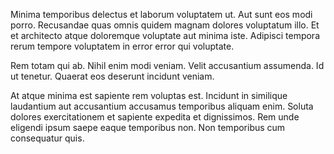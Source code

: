 Minima temporibus delectus et laborum voluptatem ut. Aut sunt eos modi porro. Recusandae quas omnis quidem magnam dolores voluptatum illo. Et et architecto atque doloremque voluptate aut minima iste. Adipisci tempora rerum tempore voluptatem in error error qui voluptate.
 Rem totam qui ab. Nihil enim modi veniam. Velit accusantium assumenda. Id ut tenetur. Quaerat eos deserunt incidunt veniam.
 At atque minima est sapiente rem voluptas est. Incidunt in similique laudantium aut accusantium accusamus temporibus aliquam enim. Soluta dolores exercitationem et sapiente expedita et dignissimos. Rem unde eligendi ipsum saepe eaque temporibus non. Non temporibus cum consequatur quis.